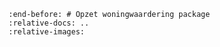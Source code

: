 ```{include} ../README.md
:end-before: # Opzet woningwaardering package
:relative-docs: ..
:relative-images:
```
